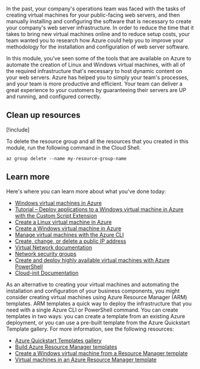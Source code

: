 In the past, your company's operations team was faced with the tasks of creating virtual machines for your public-facing web servers, and then manually installing and configuring the software that is necessary to create your company's web server infrastructure. In order to reduce the time that it takes to bring new virtual machines online and to reduce setup costs, your team wanted you to research how Azure could help you to improve your methodology for the installation and configuration of web server software.

In this module, you've seen some of the tools that are available on Azure to automate the creation of Linux and Windows virtual machines, with all of the required infrastructure that's necessary to host dynamic content on your web servers. Azure has helped you to simply your team's processes, and your team is more productive and efficient. Your team can deliver a great experience to your customers by guaranteeing their servers are UP and running, and configured correctly.

## Clean up resources

[!include[](../../../includes/azure-subscription-cleanup.md)]

To delete the resource group and all the resources that you created in this module, run the following command in the Cloud Shell.

```azurecli
az group delete --name my-resource-group-name
```

## Learn more

Here's where you can learn more about what you've done today:

- [Windows virtual machines in Azure](https://docs.microsoft.com/azure/virtual-machines/windows/)
- [Tutorial – Deploy applications to a Windows virtual machine in Azure with the Custom Script Extension](https://docs.microsoft.com/azure/virtual-machines/windows/tutorial-automate-vm-deployment)
- [Create a Linux virtual machine in Azure](https://docs.microsoft.com/learn/modules/create-linux-virtual-machine-in-azure/)
- [Create a Windows virtual machine in Azure](https://docs.microsoft.com/learn/modules/create-windows-virtual-machine-in-azure/)
- [Manage virtual machines with the Azure CLI](https://docs.microsoft.com/learn/modules/manage-virtual-machines-with-azure-cli/)
- [Create, change, or delete a public IP address](https://docs.microsoft.com/azure/virtual-network/virtual-network-public-ip-address)
- [Virtual Network documentation](https://docs.microsoft.com/azure/virtual-network/)
- [Network security groups](https://docs.microsoft.com/azure/virtual-network/security-overview)
- [Create and deploy highly available virtual machines with Azure PowerShell](https://docs.microsoft.com/azure/virtual-machines/windows/tutorial-availability-sets)
- [Cloud-init Documentation](https://cloudinit.readthedocs.io/)

As an alternative to creating your virtual machines and automating the installation and configuration of your business components, you might consider creating virtual machines using Azure Resource Manager (ARM) templates. ARM templates a quick way to deploy the infrastructure that you need with a single Azure CLI or PowerShell command. You can create templates in two ways: you can create a template from an existing Azure deployment, or you can use a pre-built template from the Azure Quickstart Template gallery. For more information, see the following resources:

- [Azure Quickstart Templates gallery](https://azure.microsoft.com/resources/templates/)
- [Build Azure Resource Manager templates](https://docs.microsoft.com/learn/modules/build-azure-vm-templates/)
- [Create a Windows virtual machine from a Resource Manager template](https://docs.microsoft.com/azure/virtual-machines/windows/ps-template)
- [Virtual machines in an Azure Resource Manager template](https://docs.microsoft.com/azure/virtual-machines/windows/template-description)
